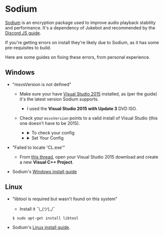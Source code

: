 # Sodium

[Sodium](https://github.com/paixaop/node-sodium) is an encryption package used to improve audio playback stability and performance. It's a dependency of Jukebot and recommended by the [Discord JS guide](https://discordjs.guide/voice/#extra-dependencies).

If you're getting errors on install they're likely due to Sodium, as it has some pre-requisites to build.

Here are some guides on fixing these errors, from personal experience.

## Windows

-   "msvsVersion is not defined"

    -   Make sure your have [Visual Studio 2015](https://my.visualstudio.com/Downloads?q=visual%20studio%202015&wt.mc_id=o~msft~vscom~older-downloads) installed, as (per the guide) it's the latest version Sodium supports.
        -   I used the **Visual Studio 2015 with Update 3** DVD ISO.
    -   Check your `msvsVersion` points to a valid install of Visual Studio (this one doesn't have to be 2015).

        -   <details>
            <summary>To check your config</summary>
            <br />

            ```sh
            # yarn
            yarn config get msvsVersion
            # npm
            npm config get msvsVersion

            ```

            </details>

        -   <details>
            <summary>Set Your Config</summary>
            <br />

            ```sh
            # yarn
            yarn config get msvsVersion

            # npm
            npm config get msvsVersion
            ```

-   "Failed to locate 'CL.exe'"

    -   From [this thread](https://stackoverflow.com/questions/33716369/error-trk0005-failed-to-locate-cl-exe), open your Visual Studio 2015 download and create a new **Visual C++ Project**.

-   Sodium's [Windows install guide](https://github.com/paixaop/node-sodium#windows-install)

## Linux

-   "libtool is required but wasn't found on this system"

    -   Install it ¯\\\_(ツ)\_/¯

    ```sh
    $ sudo apt-get install libtool
    ```

-   Sodium's [Linux install guide](https://github.com/paixaop/node-sodium#install).
